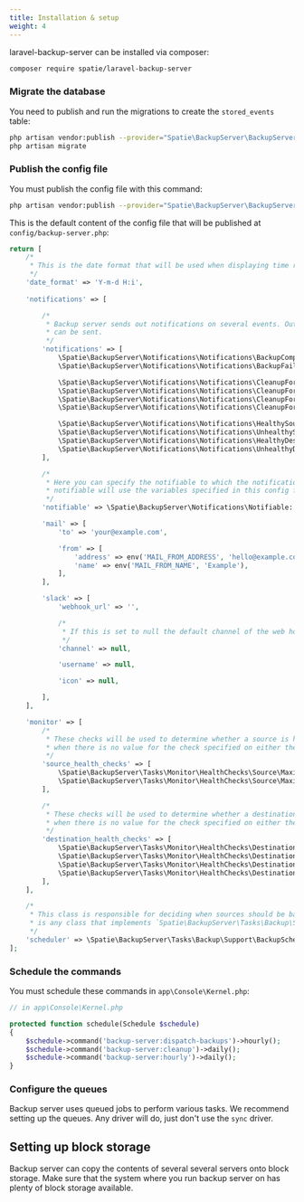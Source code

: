 ```yaml
---
title: Installation & setup
weight: 4
---
```


laravel-backup-server can be installed via composer:

```bash
composer require spatie/laravel-backup-server
```

### Migrate the database

You need to publish and run the migrations to create the `stored_events` table:

```bash
php artisan vendor:publish --provider="Spatie\BackupServer\BackupServerServiceProvider" --tag="migrations"
php artisan migrate
```

### Publish the config file

You must publish the config file with this command:

```bash
php artisan vendor:publish --provider="Spatie\BackupServer\BackupServerServiceProvider" --tag="config"
```

This is the default content of the config file that will be published at `config/backup-server.php`:

```php
return [
    /*
     * This is the date format that will be used when displaying time related information on backups.
     */
    'date_format' => 'Y-m-d H:i',
    
    'notifications' => [

        /*
         * Backup server sends out notifications on several events. Out of the box, mails and Slack messages
         * can be sent.
         */
        'notifications' => [
            \Spatie\BackupServer\Notifications\Notifications\BackupCompletedNotification::class => ['mail'],
            \Spatie\BackupServer\Notifications\Notifications\BackupFailedNotification::class => ['mail'],

            \Spatie\BackupServer\Notifications\Notifications\CleanupForSourceCompletedNotification::class => ['mail'],
            \Spatie\BackupServer\Notifications\Notifications\CleanupForSourceFailedNotification::class => ['mail'],
            \Spatie\BackupServer\Notifications\Notifications\CleanupForDestinationCompletedNotification::class => ['mail'],
            \Spatie\BackupServer\Notifications\Notifications\CleanupForDestinationFailedNotification::class => ['mail'],

            \Spatie\BackupServer\Notifications\Notifications\HealthySourceFoundNotification::class => ['mail'],
            \Spatie\BackupServer\Notifications\Notifications\UnhealthySourceFoundNotification::class => ['mail'],
            \Spatie\BackupServer\Notifications\Notifications\HealthyDestinationFoundNotification::class => ['mail'],
            \Spatie\BackupServer\Notifications\Notifications\UnhealthyDestinationFoundNotification::class => ['mail'],
        ],

        /*
         * Here you can specify the notifiable to which the notifications should be sent. The default
         * notifiable will use the variables specified in this config file.
         */
        'notifiable' => \Spatie\BackupServer\Notifications\Notifiable::class,

        'mail' => [
            'to' => 'your@example.com',

            'from' => [
                'address' => env('MAIL_FROM_ADDRESS', 'hello@example.com'),
                'name' => env('MAIL_FROM_NAME', 'Example'),
            ],
        ],

        'slack' => [
            'webhook_url' => '',

            /*
             * If this is set to null the default channel of the web hook will be used.
             */
            'channel' => null,

            'username' => null,

            'icon' => null,

        ],
    ],

    'monitor' => [
        /*
         * These checks will be used to determine whether a source is health. The given value will be used
         * when there is no value for the check specified on either the destination or the source.
         */
        'source_health_checks' => [
            \Spatie\BackupServer\Tasks\Monitor\HealthChecks\Source\MaximumStorageInMB::class => 5000,
            \Spatie\BackupServer\Tasks\Monitor\HealthChecks\Source\MaximumAgeInDays::class => 1,
        ],

        /*
         * These checks will be used to determine whether a destination is healthy. The given value will be used
         * when there is no value for the check specified on either the destination or the source.
         */
        'destination_health_checks' => [
            \Spatie\BackupServer\Tasks\Monitor\HealthChecks\Destination\DestinationReachable::class,
            \Spatie\BackupServer\Tasks\Monitor\HealthChecks\Destination\MaximumDiskCapacityUsageInPercentage::class => 90,
            \Spatie\BackupServer\Tasks\Monitor\HealthChecks\Destination\MaximumStorageInMB::class => 0,
            \Spatie\BackupServer\Tasks\Monitor\HealthChecks\Destination\MaximumInodeUsageInPercentage::class => 90,
        ],
    ],

    /*
     * This class is responsible for deciding when sources should be backed up. An valid backup scheduler
     * is any class that implements `Spatie\BackupServer\Tasks\Backup\Support\BackupScheduler\BackupScheduler`.
     */
    'scheduler' => \Spatie\BackupServer\Tasks\Backup\Support\BackupScheduler\DefaultBackupScheduler::class,
];
```

### Schedule the commands

You must schedule these commands in `app\Console\Kernel.php`:

```php
// in app\Console\Kernel.php

protected function schedule(Schedule $schedule)
{
    $schedule->command('backup-server:dispatch-backups')->hourly();
    $schedule->command('backup-server:cleanup')->daily();
    $schedule->command('backup-server:hourly')->daily();
}
```

### Configure the queues

Backup server uses queued jobs to perform various tasks. We recommend setting up the queues. Any driver will do, just don't use the `sync` driver.



## Setting up block storage

Backup server can copy the contents of several several servers onto block storage. Make sure that the system where you run backup server on has plenty of block storage available.
